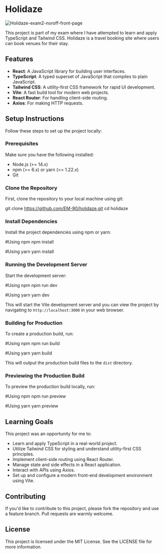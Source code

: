 # Holidaze

![Holidaze-exam2-noroff-front-page](https://github.com/EM-90/exam-project-2/assets/94170154/200a6978-e502-444b-8364-28375469eb0a)


This project is part of my exam where I have attempted to learn and apply TypeScript and Tailwind CSS. Holidaze is a travel booking site where users can book venues for their stay.

## Features

- **React**: A JavaScript library for building user interfaces.
- **TypeScript**: A typed superset of JavaScript that compiles to plain JavaScript.
- **Tailwind CSS**: A utility-first CSS framework for rapid UI development.
- **Vite**: A fast build tool for modern web projects.
- **React Router**: For handling client-side routing.
- **Axios**: For making HTTP requests.

## Setup Instructions

Follow these steps to set up the project locally:

### Prerequisites

Make sure you have the following installed:

- Node.js (>= 14.x)
- npm (>= 6.x) or yarn (>= 1.22.x)
- Git

### Clone the Repository

First, clone the repository to your local machine using git:


git clone https://github.com/EM-90/holidaze.git
cd holidaze


### Install Dependencies

Install the project dependencies using npm or yarn:

#Using npm
npm install

#Using yarn
yarn install



### Running the Development Server

Start the development server:


#Using npm
npm run dev

#Using yarn
yarn dev


This will start the Vite development server and you can view the project by navigating to `http://localhost:3000` in your web browser.

### Building for Production

To create a production build, run:


#Using npm
npm run build

#Using yarn
yarn build


This will output the production build files to the `dist` directory.

### Previewing the Production Build

To preview the production build locally, run:


#Using npm
npm run preview

#Using yarn
yarn preview



## Learning Goals

This project was an opportunity for me to:

- Learn and apply TypeScript in a real-world project.
- Utilize Tailwind CSS for styling and understand utility-first CSS principles.
- Implement client-side routing using React Router.
- Manage state and side effects in a React application.
- Interact with APIs using Axios.
- Set up and configure a modern front-end development environment using Vite.

## Contributing

If you'd like to contribute to this project, please fork the repository and use a feature branch. Pull requests are warmly welcome.

## License

This project is licensed under the MIT License. See the LICENSE file for more information.

